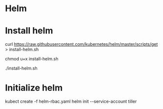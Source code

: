 # Helm

# Install helm

curl https://raw.githubusercontent.com/kubernetes/helm/master/scripts/get > install-helm.sh

chmod u+x install-helm.sh

./install-helm.sh

# Initialize helm

kubect create -f helm-rbac.yaml
helm init --service-account tiller

